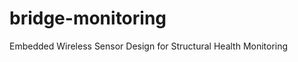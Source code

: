 bridge-monitoring
=================

Embedded Wireless Sensor Design for Structural Health Monitoring
